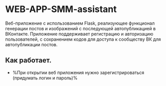 # WEB-APP-SMM-assistant
Веб-приложение с использованием Flask, реализующее функционал генерации постов и изображений с последующей автопубликацией в ВКонтакте. Приложение поддерживает регистрацию и авторизацию пользователей, с сохранением кодов для доступа к сообществу ВК для автопубликации постов.

## Как работает.
- %При открытии веб приложения нужно зарегистрироваться (придумать логин и пароль)%
